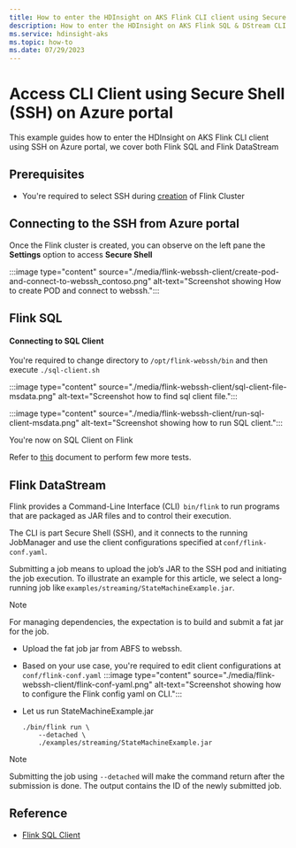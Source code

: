 ```yaml
---
title: How to enter the HDInsight on AKS Flink CLI client using Secure Shell (SSH) on Azure portal
description: How to enter the HDInsight on AKS Flink SQL & DStream CLI client using webssh on Azure portal
ms.service: hdinsight-aks
ms.topic: how-to
ms.date: 07/29/2023
---
```


# Access CLI Client using Secure Shell (SSH) on Azure portal

This example guides how to enter the HDInsight on AKS Flink CLI client using SSH on Azure portal, we cover both Flink SQL and Flink DataStream

## Prerequisites
- You're required to select SSH during [creation](./flink-create-cluster-portal.md) of Flink Cluster

## Connecting to the SSH from Azure portal

Once the Flink cluster is created, you can observe on the left pane the **Settings** option to access **Secure Shell**

:::image type="content" source="./media/flink-webssh-client/create-pod-and-connect-to-webssh_contoso.png" alt-text="Screenshot showing How to create POD and connect to webssh.":::

## Flink SQL 

#### Connecting to SQL Client 

You're required to change directory to `/opt/flink-webssh/bin` and then execute `./sql-client.sh`

:::image type="content" source="./media/flink-webssh-client/sql-client-file-msdata.png" alt-text="Screenshot how to find sql client file.":::

:::image type="content" source="./media/flink-webssh-client/run-sql-client-msdata.png" alt-text="Screenshot showing how to run SQL client."::: 

You're now on SQL Client on Flink

Refer to [this](https://nightlies.apache.org/flink/flink-docs-master/docs/dev/table/sqlclient/) document to perform few more tests. 

## Flink DataStream

Flink provides a Command-Line Interface (CLI)  `bin/flink` to run programs that are packaged as JAR files and to control their execution. 

The CLI is part Secure Shell (SSH), and it connects to the running JobManager and use the client configurations specified at `conf/flink-conf.yaml`. 

Submitting a job means to upload the job’s JAR to the SSH pod and initiating the job execution. To illustrate an example for this article, we select a long-running job like `examples/streaming/StateMachineExample.jar`.  

> [!NOTE]
> For managing dependencies, the expectation is to build and submit a fat jar for the job. 

- Upload the fat job jar from ABFS to webssh.
- Based on your use case, you're required to edit client configurations at `conf/flink-conf.yaml`
  :::image type="content" source="./media/flink-webssh-client/flink-conf-yaml.png" alt-text="Screenshot showing how to configure the Flink config yaml on CLI.":::
- Let us run StateMachineExample.jar

  ```
  ./bin/flink run \
      --detached \
      ./examples/streaming/StateMachineExample.jar
  ```
> [!NOTE]
> Submitting the job using `--detached` will make the command return after the submission is done. The output contains the ID of the newly submitted job.

## Reference

* [Flink SQL Client](https://nightlies.apache.org/flink/flink-docs-master/docs/dev/table/sqlclient/)
